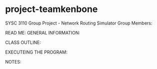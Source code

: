 # project-teamkenbone

SYSC 3110 Group Project - Network Routing Simulator
Group Members:

READ ME:
  GENERAL INFORMATION:
  
  CLASS OUTLINE:
  
  EXECUTEING THE PROGRAM:
  
  NOTES:
  
  


